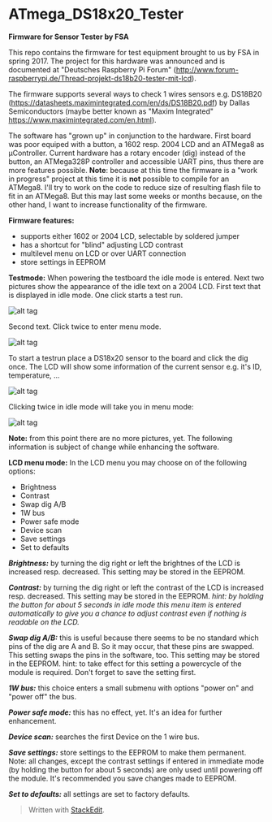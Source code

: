 

**ATmega_DS18x20_Tester**
=====================

**Firmware for Sensor Tester by FSA**

This repo contains the firmware for test equipment brought to us by FSA in spring 2017. The project for this hardware was announced and is documented at "Deutsches Raspberry Pi Forum" (http://www.forum-raspberrypi.de/Thread-projekt-ds18b20-tester-mit-lcd).

The firmware supports several ways to check 1 wires sensors e.g. DS18B20 (https://datasheets.maximintegrated.com/en/ds/DS18B20.pdf) by Dallas Semiconductors (maybe better known as "Maxim Integrated" https://www.maximintegrated.com/en.html).

The software has "grown up" in conjunction to the hardware. First board was poor equiped with a button, a 1602 resp. 2004 LCD and an ATMega8 as µController.
Current hardware has a rotary encoder (dig) instead of the button, an ATMega328P controller and accessible UART pins, thus there are more features possible.
**Note**:   because at this time the firmware is a "work in progress" project at this time it is **not** possible to compile for an ATMega8.
I'll try to work on the code to reduce size of resulting flash file to fit in an ATMega8.
But this may last some weeks or months because, on the other hand, I want to increase functionality of the firmware.

**Firmware features:**

 - supports either 1602 or 2004 LCD, selectable by soldered jumper
 - has a shortcut for "blind" adjusting LCD contrast
 - multilevel menu on LCD or over UART connection 
 - store settings in EEPROM

**Testmode:**
When powering the testboard the idle mode is entered. Next two pictures show the appearance of the idle text on a 2004 LCD. First text that is displayed in idle mode. One click starts a test run.
  
![alt tag](http://dreamshader.bplaced.net/Images/github/idle1.png) 

Second text. Click twice to enter menu mode.

![alt tag](http://dreamshader.bplaced.net/Images/github/idle2.png) 


To start a testrun place a DS18x20 sensor to the board and click the dig once. The LCD will show some information of the current sensor e.g. it's ID, temperature, ...

![alt tag](http://dreamshader.bplaced.net/Images/github/test.png) 

Clicking twice in idle mode will take you in menu mode:

![alt tag](http://dreamshader.bplaced.net/Images/github/main.png) 

**Note:** from this point there are no more pictures, yet. The following information is subject of change while enhancing the software.

**LCD menu mode:**
In the LCD menu you may choose on of the following options:
 - Brightness
 - Contrast
 - Swap dig A/B
 - 1W bus
 - Power safe mode
 - Device scan
 - Save settings
 - Set to defaults

***Brightness:*** by turning the dig right or left the brightnes of the LCD is increased resp. decreased. This setting may be stored in the EEPROM.

***Contrast:*** by turning the dig right or left the contrast of the LCD is increased resp. decreased. This setting may be stored in the EEPROM.
*hint: by holding the button for about 5 seconds in idle mode this menu item is entered automatically to give you a chance to adjust contrast even if nothing is readable on the LCD.*

***Swap dig A/B:*** this is useful because there seems to be no standard which pins of the dig are A and B. So it may occur, that these pins are swapped. This setting swaps the pins in the software, too. This setting may be stored in the EEPROM.
hint: to take effect for this setting a powercycle of the module is required. Don't forget to save the setting first.

 ***1W bus:*** this choice enters a small submenu with options "power on" and "power off" the bus.  

***Power safe mode:*** this has no effect, yet. It's an idea for further enhancement.

***Device scan:*** searches the first Device on the 1 wire bus. 

***Save settings:*** store settings to the EEPROM to make them permanent.
Note: all changes, except the contrast settings if entered in immediate mode (by holding the button for about 5 seconds) are only used until powering off the module. It's recommended you save changes made to EEPROM. 

***Set to defaults:*** all settings are set to factory defaults. 



> Written with [StackEdit](https://stackedit.io/).
